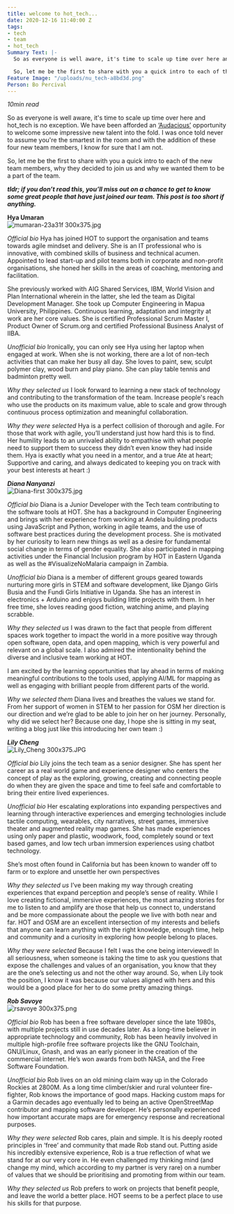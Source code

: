 ```yaml
---
title: welcome to hot_tech...
date: 2020-12-16 11:40:00 Z
tags:
- tech
- team
- hot_tech
Summary Text: |-
  So as everyone is well aware, it's time to scale up time over here and hot_tech is no exception. We have been afforded an ‘Audacious’ opportunity to welcome some impressive new talent into the fold. I was once told never to assume you're the smartest in the room and with the addition of these four new team members, I know for sure that I am not.

  So, let me be the first to share with you a quick intro to each of the new team members, why they decided to join us and why we wanted them to be a part of the team.
Feature Image: "/uploads/nu_tech-a8bd3d.png"
Person: Bo Percival
---
```


*10min read*

So as everyone is well aware, it's time to scale up time over here and hot_tech is no exception. We have been afforded an [‘Audacious’](https://www.hotosm.org/projects/audacious/) opportunity to welcome some impressive new talent into the fold. I was once told never to assume you're the smartest in the room and with the addition of these four new team members, I know for sure that I am not.

So, let me be the first to share with you a quick intro to each of the new team members, why they decided to join us and why we wanted them to be a part of the team.

***tldr; if you don’t read this, you’ll miss out on a chance to get to know some great people that have just joined our team. This post is too short if anything.***

**Hya Umaran**\
![mumaran-23a31f 300x375.jpg](/uploads/mumaran-23a31f%20300x375.jpg)

*Official bio*
Hya has joined HOT to support the organisation and teams towards agile mindset and delivery. She is an IT professional who is innovative, with combined skills of business and technical acumen. Appointed to lead start-up and pilot teams both in corporate and non-profit organisations, she honed her skills in the areas of coaching, mentoring and facilitation.

She previously worked with AIG Shared Services, IBM, World Vision and Plan International wherein in the latter, she led the team as Digital Development Manager. She took up Computer Engineering in Mapua University, Philippines. Continuous learning, adaptation and integrity at work are her core values. She is certified Professional Scrum Master I, Product Owner of Scrum.org and certified Professional Business Analyst of IIBA.

*Unofficial bio*
Ironically, you can only see Hya using her laptop when engaged at work. When she is not working, there are a lot of non-tech activities that can make her busy all day. She loves to paint, sew, sculpt polymer clay, wood burn and play piano. She can play table tennis and badminton pretty well.

*Why they selected us*
I look forward to learning a new stack of technology and contributing to the transformation of the team. Increase people's reach who use the products on its maximum value, able to scale and grow  through continuous process optimization and meaningful collaboration.

*Why they were selected*
Hya is a perfect collision of thorough and agile. For those that work with agile, you’ll understand just how hard this is to find. Her humility leads to an unrivaled ability to empathise with what people need to support them to success they didn’t even know they had inside them. Hya is exactly what you need in a mentor, and a true Ate at heart; Supportive and caring, and always dedicated to keeping you on track with your best interests at heart :)

***Diana Nanyanzi***\
![Diana-first 300x375.jpg](/uploads/Diana-first%20300x375.jpg)

*Official bio*
Diana is a Junior Developer with the Tech team contributing to the software tools at HOT. She has a background in Computer Engineering and brings with her experience from working at Andela building products using JavaScript and Python, working in agile teams, and the use of software best practices during the development process. She is motivated by her curiosity to learn new things as well as a desire for fundamental social change in terms of gender equality. She also participated in mapping activities under the Financial Inclusion program by HOT in Eastern Uganda as well as the #VisualizeNoMalaria campaign in Zambia.

*Unofficial bio*
Diana is a member of different groups geared towards nurturing more girls in STEM and software development, like Django Girls Busia and the Fundi Girls Initiative in Uganda. She has an interest in electronics \+ Arduino and enjoys building little projects with them. In her free time, she loves reading good fiction, watching anime, and playing scrabble.

*Why they selected us*
I was drawn to the fact that people from different spaces work together to impact the world in a more positive way through open software, open data, and open mapping, which is very powerful and relevant on a global scale. I also admired the intentionality behind the diverse and inclusive team working at HOT.

I am excited by the learning opportunities that lay ahead in terms of making meaningful contributions to the tools used, applying AI/ML for mapping as well as engaging with brilliant people from different parts of the world.

*Why we selected them*
Diana lives and breathes the values we stand for. From her support of women in STEM to her passion for OSM her direction is our direction and we’re glad to be able to join her on her journey. Personally, why did we select her? Because one day, I hope she is sitting in my seat, writing a blog just like this introducing her own team :)

***Lily Cheng***\
![Lily_Cheng 300x375.JPG](/uploads/Lily_Cheng%20300x375.JPG)

*Official bio*
Lily joins the tech team as a senior designer. She has spent her career as a real world game and experience designer who centers the concept of play as the exploring, growing, creating and connecting people do when they are given the space and time to feel safe and comfortable to bring their entire lived experiences.

*Unofficial bio*
Her escalating explorations into expanding perspectives and learning through interactive experiences and emerging technologies include tactile computing, wearables, city narratives, street games, immersive theater  and augmented reality map games. She has made experiences using only paper and plastic, woodwork, food, completely sound or text based games, and low tech urban immersion experiences using chatbot technology.

She’s most often found in California but has been known to wander off to farm or to explore and unsettle her own perspectives

*Why they selected us*
I’ve been making my way through creating experiences that expand perception and people’s sense of reality. While I love creating fictional, immersive experiences, the most amazing stories for me to listen to and amplify are those that help us connect to, understand and be more compassionate about the people we live with both near and far. HOT and OSM are an excellent intersection of my interests and beliefs that anyone can learn anything with the right knowledge, enough time, help and community and a curiosity in exploring how people belong to places.

*Why they were selected*
Because I felt I was the one being interviewed! In all seriousness, when someone is taking the time to ask you questions that expose the challenges and values of an organisation, you know that they are the one’s selecting us and not the other way around. So, when Lily took the position, I know it was because our values aligned with hers and this would be a good place for her to do some pretty amazing things.

***Rob Savoye***\
![rsavoye 300x375.png](/uploads/rsavoye%20300x375.png)

*Official bio*
Rob has been a free software developer since the late 1980s, with multiple projects still in use decades later. As a long-time believer in appropriate technology and community, Rob has been heavily involved in multiple high-profile free software projects like the GNU Toolchain, GNU/Linux, Gnash, and was an early pioneer in the creation of the commercial internet. He’s won awards from both NASA, and the Free Software Foundation.

*Unofficial bio*
Rob lives on an old mining claim way up in the Colorado Rockies at 2800M. As a long time climber/skier and rural volunteer fire-fighter, Rob knows the importance of good maps. Hacking custom maps for a Garmin decades ago eventually led to being an active OpenStreetMap contributor and mapping software developer. He’s personally experienced how important accurate maps are for emergency response and recreational purposes.

*Why they were selected*
Rob cares, plain and simple. It is his deeply rooted principles in ‘free’ and community that made Rob stand out. Putting aside his incredibly extensive experience, Rob is a true reflection of what we stand for at our very core in. He even challenged my thinking mind (and change my mind, which according to my partner is very rare) on a number of values that we should be prioritising and promoting from within our team.

*Why they selected us*
Rob prefers to work on projects that benefit people, and leave the world a better place. HOT seems to be a perfect place to use his skills for that purpose.